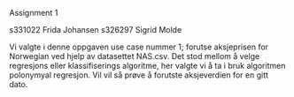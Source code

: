 Assignment 1

s331022 Frida Johansen
s326297 Sigrid Molde

Vi valgte i denne oppgaven use case nummer 1; forutse aksjeprisen for Norwegian ved hjelp av datasettet NAS.csv. Det stod mellom å velge regresjons eller klassifiserings algoritme, her valgte vi å ta i bruk algoritmen polonymyal regresjon. Vil vil så prøve å forutste aksjeverdien for en gitt dato. 
